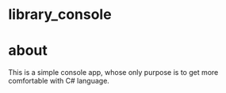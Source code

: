 # library_console

# about
This is a simple console app, whose only purpose is to get more comfortable with C# language.